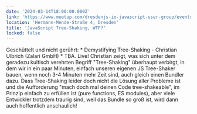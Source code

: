 ```yaml
---
date: '2024-03-14T18:00:00.000Z'
link: 'https://www.meetup.com/dresdenjs-io-javascript-user-group/events/297415464'
location: 'Hermann-Mende-Straße 4, Dresden'
title: 'JavaScript Tree-Shaking, WTF?'
locked: false
---
```

Geschüttelt und nicht gerührt: * Demystifying Tree-Shaking - Christian Ulbrich (Zalari GmbH) * TBA. Live! Christian zeigt, was sich unter dem geradezu kultisch verehrten Begriff "Tree-Shaking" überhaupt verbirgt, in dem wir in ein paar Minuten, einfach unseren eigenen JS Tree-Shaker bauen, wenn noch 3-4 Minuten mehr Zeit sind, auch gleich einen Bundler dazu. Dass Tree-Shaking leider doch nicht die Lösung aller Probleme ist und die Aufforderung "mach doch mal deinen Code tree-shakeable", im Prinzip einfach zu erfüllen ist (pure functions, ES modules), aber viele Entwickler trotzdem traurig sind, weil das Bundle so groß ist, wird dann auch hoffentlich anschaulich!
